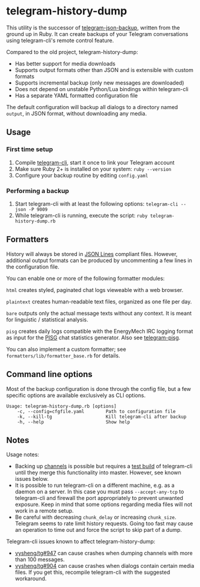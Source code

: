 # telegram-history-dump

This utility is the successor of [telegram-json-backup][1], written from the
ground up in Ruby. It can create backups of your Telegram conversations using
telegram-cli's remote control feature.
 
Compared to the old project, telegram-history-dump:

* Has better support for media downloads
* Supports output formats other than JSON and is extensible with custom formats
* Supports incremental backup (only new messages are downloaded)
* Does not depend on unstable Python/Lua bindings within telegram-cli
* Has a separate YAML formatted configuration file

The default configuration will backup all dialogs to a directory named `output`,
in JSON format, without downloading any media.

## Usage

### First time setup

1. Compile [telegram-cli][3], start it once to link your Telegram account
2. Make sure Ruby 2+ is installed on your system: `ruby --version`
3. Configure your backup routine by editing `config.yaml`

### Performing a backup

1. Start telegram-cli with at least the following options:
   `telegram-cli --json -P 9009`
2. While telegram-cli is running, execute the script:
   `ruby telegram-history-dump.rb`

## Formatters

History will always be stored in [JSON Lines][5] compliant files. However,
additional output formats can be produced by uncommenting a few lines in the
configuration file.

You can enable one or more of the following formatter modules:

`html` creates styled, paginated chat logs vieweable with a web browser.

`plaintext` creates human-readable text files, organized as one file per day. 

`bare` outputs only the actual message texts without any context. It is meant
for linguistic / statistical analysis.

`pisg` creates daily logs compatible with the EnergyMech IRC logging format as
input for the [PISG][7] chat statistics generator. Also see [telegram-pisg][2].

You can also implement a custom formatter; see
`formatters/lib/formatter_base.rb` for details.

## Command line options

Most of the backup configuration is done through the config file, but a few
specific options are available exclusively as CLI options.

```text
Usage: telegram-history-dump.rb [options]
    -c, --config=cfgfile.yaml        Path to configuration file
    -k, --kill-tg                    Kill telegram-cli after backup
    -h, --help                       Show help
```

## Notes

Usage notes:

* Backing up [channels][6] is possible but requires a [test build][8] of
  telegram-cli until they merge this functionality into master. However, see
  known issues below.
* It is possible to run telegram-cli on a different machine, e.g. as a daemon
  on a server. In this case you must pass `--accept-any-tcp` to telegram-cli and
  firewall the port appropriately to prevent unwanted exposure. Keep in mind
  that some options regarding media files will not work in a remote setup.
* Be careful with decreasing `chunk_delay` or increasing `chunk_size`. Telegram
  seems to rate limit history requests. Going too fast may cause an operation
  to time out and force the script to skip part of a dump.

Telegram-cli issues known to affect telegram-history-dump:

* [vysheng/tg#947][9] can cause crashes when dumping channels with more than 100
  messages.
* [vysheng/tg#904][10] can cause crashes when dialogs contain certain media files.
  If you get this, recompile telegram-cli with the suggested workaround. 

[1]: https://github.com/tvdstaaij/telegram-json-backup
[2]: https://github.com/tvdstaaij/telegram-pisg
[3]: https://github.com/vysheng/tg
[4]: http://bundler.io/
[5]: http://jsonlines.org/
[6]: https://telegram.org/blog/channels
[7]: http://pisg.sourceforge.net/
[8]: https://github.com/vysheng/tg/tree/test
[9]: https://github.com/vysheng/tg/issues/947
[10]: https://github.com/vysheng/tg/issues/904
